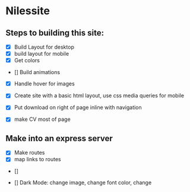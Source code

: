 # Nilessite

## Steps to building this site:

- [x] Build Layout for desktop
- [x] build layout for mobile
- [x] Get colors
- [] Build animations
- [x] Handle hover for images
- [x] Create site with a basic html layout, use css media queries for mobile

- [x] Put download on right of page inline with navigation
- [x] make CV most of page

## Make into an express server

- [x] Make routes
- [x] map links to routes
- []

- [] Dark Mode: change image, change font color, change

